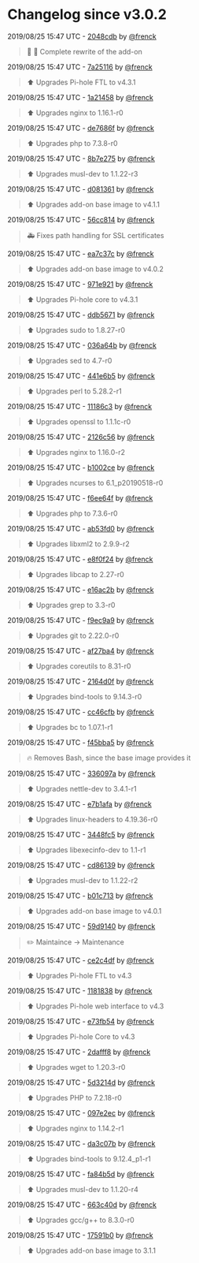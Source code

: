 # Changelog since v3.0.2

2019/08/25 15:47 UTC - [2048cdb](https://github.com/hassio-addons/addon-pi-hole/commit/2048cdb06fb047973de6564128033df67cd5dbfe) by [@frenck](https://github.com/frenck)
> :tractor: :hammer: Complete rewrite of the add-on 

2019/08/25 15:47 UTC - [7a25116](https://github.com/hassio-addons/addon-pi-hole/commit/7a25116addeb6c51c5b15eac38130008393b0aa8) by [@frenck](https://github.com/frenck)
> :arrow_up: Upgrades Pi-hole FTL to v4.3.1 

2019/08/25 15:47 UTC - [1a21458](https://github.com/hassio-addons/addon-pi-hole/commit/1a21458261298ab672702d53fc5a6e43d7d95968) by [@frenck](https://github.com/frenck)
> :arrow_up: Upgrades nginx to 1.16.1-r0 

2019/08/25 15:47 UTC - [de7686f](https://github.com/hassio-addons/addon-pi-hole/commit/de7686fde9ada5ff9dc2de4a675583dba01ee61e) by [@frenck](https://github.com/frenck)
> :arrow_up: Upgrades php to 7.3.8-r0 

2019/08/25 15:47 UTC - [8b7e275](https://github.com/hassio-addons/addon-pi-hole/commit/8b7e27579e895e7c0061ee0afe38fedadd3e871c) by [@frenck](https://github.com/frenck)
> :arrow_up: Upgrades musl-dev to 1.1.22-r3 

2019/08/25 15:47 UTC - [d081361](https://github.com/hassio-addons/addon-pi-hole/commit/d0813613ecc07bffc5fb35352ad6eb2805b288d3) by [@frenck](https://github.com/frenck)
> :arrow_up: Upgrades add-on base image to v4.1.1 

2019/08/25 15:47 UTC - [56cc814](https://github.com/hassio-addons/addon-pi-hole/commit/56cc8142cfee176921aca5bc60518c0b55c8d6be) by [@frenck](https://github.com/frenck)
> :ambulance: Fixes path handling for SSL certificates 

2019/08/25 15:47 UTC - [ea7c37c](https://github.com/hassio-addons/addon-pi-hole/commit/ea7c37c0c981458b2b5f5e1f05ced7ae8d65196b) by [@frenck](https://github.com/frenck)
> :arrow_up: Upgrades add-on base image to v4.0.2 

2019/08/25 15:47 UTC - [971e921](https://github.com/hassio-addons/addon-pi-hole/commit/971e921ceff6dd4232517737d8960b3e50662e2e) by [@frenck](https://github.com/frenck)
> :arrow_up: Upgrades Pi-hole core to v4.3.1 

2019/08/25 15:47 UTC - [ddb5671](https://github.com/hassio-addons/addon-pi-hole/commit/ddb56711a105a90689efac94fda8c433a12a7b14) by [@frenck](https://github.com/frenck)
> :arrow_up: Upgrades sudo to 1.8.27-r0 

2019/08/25 15:47 UTC - [036a64b](https://github.com/hassio-addons/addon-pi-hole/commit/036a64b0bed3afb359a64e1a8eeb2eaa50bdc69d) by [@frenck](https://github.com/frenck)
> :arrow_up: Upgrades sed to 4.7-r0 

2019/08/25 15:47 UTC - [441e6b5](https://github.com/hassio-addons/addon-pi-hole/commit/441e6b59355ca3fd47bf3df46eb5f3388aebc9b4) by [@frenck](https://github.com/frenck)
> :arrow_up: Upgrades perl to 5.28.2-r1 

2019/08/25 15:47 UTC - [11186c3](https://github.com/hassio-addons/addon-pi-hole/commit/11186c3892d4631de9262f5ce9a16737ca86ee41) by [@frenck](https://github.com/frenck)
> :arrow_up: Upgrades openssl to 1.1.1c-r0 

2019/08/25 15:47 UTC - [2126c56](https://github.com/hassio-addons/addon-pi-hole/commit/2126c5641e6b1b27ac13131ee93565fbd0133626) by [@frenck](https://github.com/frenck)
> :arrow_up: Upgrades nginx to 1.16.0-r2 

2019/08/25 15:47 UTC - [b1002ce](https://github.com/hassio-addons/addon-pi-hole/commit/b1002cedda6e95ca64d9c8647c36863f53bb2236) by [@frenck](https://github.com/frenck)
> :arrow_up: Upgrades ncurses to 6.1_p20190518-r0 

2019/08/25 15:47 UTC - [f6ee64f](https://github.com/hassio-addons/addon-pi-hole/commit/f6ee64ff4e1df275a3c7029132a5d0c756d92a5e) by [@frenck](https://github.com/frenck)
> :arrow_up: Upgrades php to 7.3.6-r0 

2019/08/25 15:47 UTC - [ab53fd0](https://github.com/hassio-addons/addon-pi-hole/commit/ab53fd0eba1cc5acdad425d134f7d62eae39e252) by [@frenck](https://github.com/frenck)
> :arrow_up: Upgrades libxml2 to 2.9.9-r2 

2019/08/25 15:47 UTC - [e8f0f24](https://github.com/hassio-addons/addon-pi-hole/commit/e8f0f246eea0d62b13a57741c13c6f45658ff09f) by [@frenck](https://github.com/frenck)
> :arrow_up: Upgrades libcap to 2.27-r0 

2019/08/25 15:47 UTC - [e16ac2b](https://github.com/hassio-addons/addon-pi-hole/commit/e16ac2bfd825f1a12057155f5bb76d711af967f9) by [@frenck](https://github.com/frenck)
> :arrow_up: Upgrades grep to 3.3-r0 

2019/08/25 15:47 UTC - [f9ec9a9](https://github.com/hassio-addons/addon-pi-hole/commit/f9ec9a94309c0c48010ce29918cbbc95ef75a927) by [@frenck](https://github.com/frenck)
> :arrow_up: Upgrades git to 2.22.0-r0 

2019/08/25 15:47 UTC - [af27ba4](https://github.com/hassio-addons/addon-pi-hole/commit/af27ba449b27aa39ca1ada387033d585780a43c1) by [@frenck](https://github.com/frenck)
> :arrow_up: Upgrades coreutils to 8.31-r0 

2019/08/25 15:47 UTC - [2164d0f](https://github.com/hassio-addons/addon-pi-hole/commit/2164d0f65ab3d4f42dec490de46f60021e9ef742) by [@frenck](https://github.com/frenck)
> :arrow_up: Upgrades bind-tools to 9.14.3-r0 

2019/08/25 15:47 UTC - [cc46cfb](https://github.com/hassio-addons/addon-pi-hole/commit/cc46cfbb76ae84273ed0c544201436a8fbdd1f2c) by [@frenck](https://github.com/frenck)
> :arrow_up: Upgrades bc to 1.07.1-r1 

2019/08/25 15:47 UTC - [f45bba5](https://github.com/hassio-addons/addon-pi-hole/commit/f45bba5d25be43530d855240932ec79482b735a3) by [@frenck](https://github.com/frenck)
> :fire: Removes Bash, since the base image provides it 

2019/08/25 15:47 UTC - [336097a](https://github.com/hassio-addons/addon-pi-hole/commit/336097a21bd689a635e06451cd9a963ef8b56a5e) by [@frenck](https://github.com/frenck)
> :arrow_up: Upgrades nettle-dev to 3.4.1-r1 

2019/08/25 15:47 UTC - [e7b1afa](https://github.com/hassio-addons/addon-pi-hole/commit/e7b1afa1c1667a2f5115b95222eb40e98f28fad5) by [@frenck](https://github.com/frenck)
> :arrow_up: Upgrades linux-headers to 4.19.36-r0 

2019/08/25 15:47 UTC - [3448fc5](https://github.com/hassio-addons/addon-pi-hole/commit/3448fc54ba488fdd4d8b1e634c5c6898cdd1708b) by [@frenck](https://github.com/frenck)
> :arrow_up: Upgrades libexecinfo-dev to 1.1-r1 

2019/08/25 15:47 UTC - [cd86139](https://github.com/hassio-addons/addon-pi-hole/commit/cd86139f55aae46a80c186bc35aeb87928d7d89b) by [@frenck](https://github.com/frenck)
> :arrow_up: Upgrades musl-dev to 1.1.22-r2 

2019/08/25 15:47 UTC - [b01c713](https://github.com/hassio-addons/addon-pi-hole/commit/b01c713e8fe7769559f611ce43e6284a6fd00508) by [@frenck](https://github.com/frenck)
> :arrow_up: Upgrades add-on base image to v4.0.1 

2019/08/25 15:47 UTC - [59d9140](https://github.com/hassio-addons/addon-pi-hole/commit/59d914039e93708f33daec1cc4d0acaebff91811) by [@frenck](https://github.com/frenck)
> :pencil2: Maintaince -> Maintenance 

2019/08/25 15:47 UTC - [ce2c4df](https://github.com/hassio-addons/addon-pi-hole/commit/ce2c4df31cd916b4bb71d3644b2c7e493a230011) by [@frenck](https://github.com/frenck)
> :arrow_up: Upgrades Pi-hole FTL to v4.3 

2019/08/25 15:47 UTC - [1181838](https://github.com/hassio-addons/addon-pi-hole/commit/11818386b0ece6559cd17c412e7f49443f3e7446) by [@frenck](https://github.com/frenck)
> :arrow_up: Upgrades Pi-hole web interface to v4.3 

2019/08/25 15:47 UTC - [e73fb54](https://github.com/hassio-addons/addon-pi-hole/commit/e73fb54b8b1727a96a9aebb3175e0093e481168e) by [@frenck](https://github.com/frenck)
> :arrow_up: Upgrades Pi-hole Core to v4.3 

2019/08/25 15:47 UTC - [2dafff8](https://github.com/hassio-addons/addon-pi-hole/commit/2dafff8dcc70841faeb3fd01e17a371b64b2970e) by [@frenck](https://github.com/frenck)
> :arrow_up: Upgrades wget to 1.20.3-r0 

2019/08/25 15:47 UTC - [5d3214d](https://github.com/hassio-addons/addon-pi-hole/commit/5d3214d7106a72327462d72e32175900745455ec) by [@frenck](https://github.com/frenck)
> :arrow_up: Upgrades PHP to 7.2.18-r0 

2019/08/25 15:47 UTC - [097e2ec](https://github.com/hassio-addons/addon-pi-hole/commit/097e2eca1cf6252e522632d505763636fbd8f994) by [@frenck](https://github.com/frenck)
> :arrow_up: Upgrades nginx to 1.14.2-r1 

2019/08/25 15:47 UTC - [da3c07b](https://github.com/hassio-addons/addon-pi-hole/commit/da3c07bfc7f00ce544b483b5a402010dc8fed066) by [@frenck](https://github.com/frenck)
> :arrow_up: Upgrades bind-tools to 9.12.4_p1-r1 

2019/08/25 15:47 UTC - [fa84b5d](https://github.com/hassio-addons/addon-pi-hole/commit/fa84b5dcbe4301f89ce10eb9cb4ab7f88185d99d) by [@frenck](https://github.com/frenck)
> :arrow_up: Upgrades musl-dev to 1.1.20-r4 

2019/08/25 15:47 UTC - [663c40d](https://github.com/hassio-addons/addon-pi-hole/commit/663c40d3a7a88ff0870740bf0deabc1a0208501e) by [@frenck](https://github.com/frenck)
> :arrow_up: Upgrades gcc/g++ to 8.3.0-r0 

2019/08/25 15:47 UTC - [17591b0](https://github.com/hassio-addons/addon-pi-hole/commit/17591b0de22ecdfcdcad2a53dfb196696f766125) by [@frenck](https://github.com/frenck)
> :arrow_up: Upgrades add-on base image to 3.1.1 

